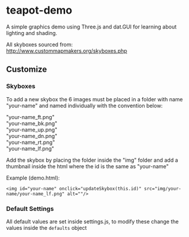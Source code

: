 # teapot-demo
A simple graphics demo using Three.js and dat.GUI for learning about lighting and shading.

All skyboxes sourced from: http://www.custommapmakers.org/skyboxes.php

## Customize
### Skyboxes
To add a new skybox the 6 images must be placed in a folder with name "your-name" and named individually with the convention below:

"your-name_ft.png"  
"your-name_bk.png"  
"your-name_up.png"  
"your-name_dn.png"  
"your-name_rt.png"  
"your-name_lf.png" 

Add the skybox by placing the folder inside the "img" folder and add a thumbnail inside the html where the id is the same as "your-name"

Example (demo.html):

    <img id="your-name" onclick="updateSkybox(this.id)" src="img/your-name/your-name_lf.png" alt=""/>

### Default Settings
All default values are set inside settings.js, to modify these change the values inside the `defaults` object
